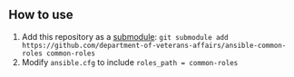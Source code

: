 ## How to use
1. Add this repository as a [submodule](https://git-scm.com/book/en/v2/Git-Tools-Submodules): `git submodule add https://github.com/department-of-veterans-affairs/ansible-common-roles common-roles`
1. Modify `ansible.cfg` to include `roles_path = common-roles`
